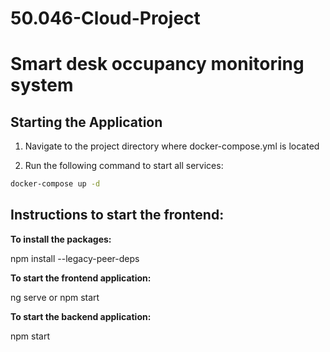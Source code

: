 # 50.046-Cloud-Project

# Smart desk occupancy monitoring system
## Starting the Application

1. Navigate to the project directory where docker-compose.yml is located

2. Run the following command to start all services:
```bash
docker-compose up -d
```
## Instructions to start the frontend:

**To install the packages:**

npm install --legacy-peer-deps

**To start the frontend application:**

ng serve or npm start

**To start the backend application:**

npm start

